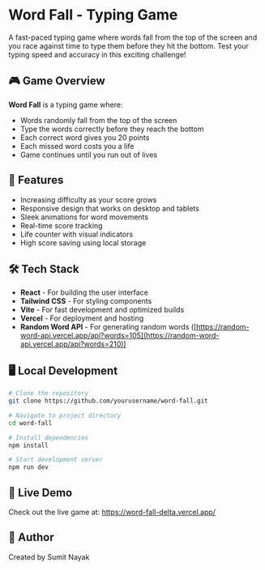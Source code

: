 # Word Fall - Typing Game

A fast-paced typing game where words fall from the top of the screen and you race against time to type them before they hit the bottom. Test your typing speed and accuracy in this exciting challenge!

## 🎮 Game Overview

**Word Fall** is a typing game where:

- Words randomly fall from the top of the screen
- Type the words correctly before they reach the bottom
- Each correct word gives you 20 points
- Each missed word costs you a life
- Game continues until you run out of lives

## 🚀 Features

- Increasing difficulty as your score grows
- Responsive design that works on desktop and tablets
- Sleek animations for word movements
- Real-time score tracking
- Life counter with visual indicators
- High score saving using local storage

## 🛠️ Tech Stack

- **React** - For building the user interface
- **Tailwind CSS** - For styling components
- **Vite** - For fast development and optimized builds
- **Vercel** - For deployment and hosting
- **Random Word API** - For generating random words ([https://random-word-api.vercel.app/api?words=105](https://random-word-api.vercel.app/api?words=210))

## 🖥️ Local Development

```bash
# Clone the repository
git clone https://github.com/yourusername/word-fall.git

# Navigate to project directory
cd word-fall

# Install dependencies
npm install

# Start development server
npm run dev
```

## 📱 Live Demo

Check out the live game at: https://word-fall-delta.vercel.app/

## 👤 Author

Created by Sumit Nayak
